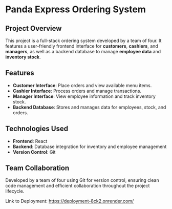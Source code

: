 # Panda Express Ordering System  

## Project Overview  
This project is a full-stack ordering system developed by a team of four. It features a user-friendly frontend interface for **customers**, **cashiers**, and **managers**, as well as a backend database to manage **employee data** and **inventory stock**.  

## Features  
- **Customer Interface**: Place orders and view available menu items.  
- **Cashier Interface**: Process orders and manage transactions.  
- **Manager Interface**: View employee information and track inventory stock.  
- **Backend Database**: Stores and manages data for employees, stock, and orders.  

## Technologies Used  
- **Frontend**: React  
- **Backend**: Database integration for inventory and employee management  
- **Version Control**: Git  

## Team Collaboration  
Developed by a team of four using Git for version control, ensuring clean code management and efficient collaboration throughout the project lifecycle.

Link to Deployment: https://deployment-8ck2.onrender.com/ 
